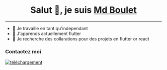 ### <h1 style="text-align: center;">Salut 👋, je suis <a href="#">Md Boulet<a></h1>
  <div style="border-bottom: 1px solid black;">
  </div>
  
  - 🔭 Je travaille en tant qu'independant
  - 🌱 J'apprends actuellement flutter
  - 👯 Je recherche des collarations pour des projets en flutter or react
  
  <h3>Contactez moi</h3>
  
  <a href="#">![téléchargement](https://user-images.githubusercontent.com/83733778/153615095-d3f25c22-fc7f-4432-b834-26444c801dc6.png)
</a>
<!--
**MdBoulet/MdBoulet** is a ✨ _special_ ✨ repository because its `README.md` (this file) appears on your GitHub profile.

Here are some ideas to get you started:

- 🔭 I’m currently working on ...
- 🌱 I’m currently learning ...
- 👯 I’m looking to collaborate on ...
- 🤔 I’m looking for help with ...
- 💬 Ask me about ...
- 📫 How to reach me: ...
- 😄 Pronouns: ...
- ⚡ Fun fact: ...
-->
